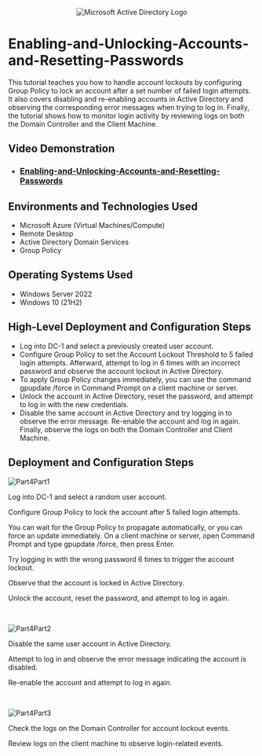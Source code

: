 <p align="center">
<img src="https://i.imgur.com/pU5A58S.png" alt="Microsoft Active Directory Logo"/>
</p>

<h1>Enabling-and-Unlocking-Accounts-and-Resetting-Passwords</h1>
This tutorial teaches you how to handle account lockouts by configuring Group Policy to lock an account after a set number of failed login attempts. It also covers disabling and re-enabling accounts in Active Directory and observing the corresponding error messages when trying to log in. Finally, the tutorial shows how to monitor login activity by reviewing logs on both the Domain Controller and the Client Machine.<br />


<h2>Video Demonstration</h2>

- ### [Enabling-and-Unlocking-Accounts-and-Resetting-Passwords](https://youtu.be/mQrzdTbR4ow?si=wkTwGXYv1dokEdKX)

<h2>Environments and Technologies Used</h2>

- Microsoft Azure (Virtual Machines/Compute)
- Remote Desktop
- Active Directory Domain Services
- Group Policy


<h2>Operating Systems Used </h2>

- Windows Server 2022
- Windows 10 (21H2)

<h2>High-Level Deployment and Configuration Steps</h2>

- Log into DC-1 and select a previously created user account. 
- Configure Group Policy to set the Account Lockout Threshold to 5 failed login attempts. Afterward, attempt to log in 6 times with an incorrect password and observe the account lockout in Active Directory.
- To apply Group Policy changes immediately, you can use the command gpupdate /force in Command Prompt on a client machine or server.
- Unlock the account in Active Directory, reset the password, and attempt to log in with the new credentials.
- Disable the same account in Active Directory and try logging in to observe the error message. Re-enable the account and log in again. Finally, observe the logs on both the Domain Controller and Client Machine.

<h2>Deployment and Configuration Steps</h2>

<p>


![Part4Part1](https://github.com/user-attachments/assets/7766f28b-4dce-4fcc-b974-5abc081dc6b1)



</p>
<p>
Log into DC-1 and select a random user account.

Configure Group Policy to lock the account after 5 failed login attempts.

You can wait for the Group Policy to propagate automatically, or you can force an update immediately.
On a client machine or server, open Command Prompt and type gpupdate /force, then press Enter.

Try logging in with the wrong password 6 times to trigger the account lockout.

Observe that the account is locked in Active Directory.

Unlock the account, reset the password, and attempt to log in again.
</p>
<br />

<p>


![Part4Part2](https://github.com/user-attachments/assets/62d6d874-9610-41c5-bb3c-24c3156c2343)



</p>
<p>
Disable the same user account in Active Directory.
  
Attempt to log in and observe the error message indicating the account is disabled.

Re-enable the account and attempt to log in again.

</p>
<br />


![Part4Part3](https://github.com/user-attachments/assets/5028d2d2-cdfd-4f2a-bca6-54a469e015bb)



</p>
<p>
Check the logs on the Domain Controller for account lockout events.
  
Review logs on the client machine to observe login-related events.
</p>
<br />
